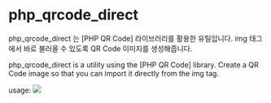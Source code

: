 # php_qrcode_direct

php_qrcode_direct 는 [PHP QR Code] 라이브러리를 활용한 유틸입니다.
img 태그에서 바로 불러올 수 있도록 QR Code 이미지를 생성해줍니다. 

php_qrcode_direct is a utility using the [PHP QR Code] library.
Create a QR Code image so that you can import it directly from the img tag.


usage:
<img src="/qrcode/direct.php?data=http://domain.com&ecc=L&pixel=3&border=0&type=qrcode.png&hash=hashvalue" />

